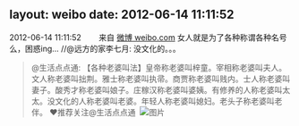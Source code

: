 layout: weibo
date: 2012-06-14 11:11:52
---
<meta name="referrer" content="no-referrer" />

2012-06-14 11:11:52  &nbsp;&nbsp;&nbsp;&nbsp;&nbsp;&nbsp; 来自 <a href="http://weibo.com/" rel="nofollow">微博 weibo.com</a>
女人就是为了各种称谓各种名号么，困惑ing... //@远方的家李七月: 没文化的。。。
>  @生活点点通: 【各种老婆叫法】皇帝称老婆叫梓童。宰相称老婆叫夫人。文人称老婆叫拙荆。雅士称老婆叫执帚。商贾称老婆叫贱内。士人称老婆叫妻子。酸秀才称老婆叫娘子。庄稼汉称老婆叫婆姨。有修养的人称老婆叫太太。没文化的人称老婆叫老婆。年轻人称老婆叫媳妇。老头子称老婆叫老伴。 ❤推荐关注@生活点点通 ​​​
>  ![图片](https://ww2.sinaimg.cn/large/675e5069jw1dtwx132mb3j.jpg)
